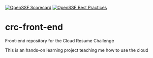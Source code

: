 [![OpenSSF Scorecard](https://api.securityscorecards.dev/projects/github.com/Graham-Baggett/crc-front-end/badge)](https://api.securityscorecards.dev/projects/github.com/Graham-Baggett/crc-front-end)
[![OpenSSF Best Practices](https://bestpractices.coreinfrastructure.org/projects/7140/badge)](https://bestpractices.coreinfrastructure.org/projects/7140)

# crc-front-end
Front-end repository for the Cloud Resume Challenge

This is an hands-on learning project teaching me how to use the cloud
